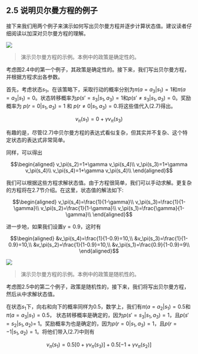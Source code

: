 ## 2.5 说明贝尔曼方程的例子

接下来我们用两个例子来演示如何写出贝尔曼方程并逐步计算状态值。建议读者仔细阅读以加深对贝尔曼方程的理解。

 ![](../img/02/3.png)
 > 演示贝尔曼方程的示例。本例中的政策是确定性的。

考虑图$2.4$中的第一个例子，其政策是确定性的。接下来，我们写出贝尔曼方程，并根据方程求出各参数。

首先，考虑状态$s_1$。在该策略下，采取行动的概率分别为$\pi(a = a_3|s_1) = 1$和$\pi(a = a_3|s_1) = 0$。状态转移概率为$p(s' = s_3|s_1,a_3) = 1$和$p(s'\neq s_3|s_1,a_3)=0$。奖励概率为
$p(r = 0|s_1, a_3) = 1$ 和 $p(r \neq 0|s_1, a_3) = 0$.将这些值代入$(2.7)$得出。

$$v_\pi(s_1) = 0 + \gamma v_\pi (s_3)$$

有趣的是，尽管$(2.7)$中贝尔曼方程的表达式看似复杂，但其实并不复杂、这个特定状态的表达式非常简单。

同样，可以得出

$$\begin{aligned}
    v_\pi(s_2)=1+\gamma v_\pi(s_4)\\
    v_\pi(s_3)=1+\gamma v_\pi(s_4)\\
    v_\pi(s_4)=1+\gamma v_\pi(s_4)\\
\end{aligned}$$

我们可以根据这些方程求解状态值。由于方程很简单，我们可以手动求解。更复杂的方程将在$2.7$节介绍。在这里，状态值的解法如下:

$$\begin{aligned}
    v_\pi(s_4)=\frac{1}{1-\gamma}\\
    v_\pi(s_3)=\frac{1}{1-\gamma}\\
    v_\pi(s_2)=\frac{1}{1-\gamma}\\
    v_\pi(s_1)=\frac{\gamma}{1-\gamma}\\
\end{aligned}$$

进一步地，如果我们设置$\gamma=0.9$，这时有

$$\begin{aligned}
    &v_\pi(s_4)=\frac{1}{1-0.9}=10,\\
    &v_\pi(s_3)=\frac{1}{1-0.9}=10,\\
    &v_\pi(s_2)=\frac{1}{1-0.9}=10,\\
    &v_\pi(s_1)=\frac{0.9}{1-0.9}=9\\
\end{aligned}$$

 ![](../img/02/4.png)
 > 演示贝尔曼方程的示例。本例中的政策是随机性的。

考虑图$2.5$中的第二个例子，政策是随机性的，接下来，我们将写出贝尔曼方程，然后从中求解状态值。

在状态$s_1$下，向右和向下的概率同样为$0.5$，数学上，我们有$\pi(a=a_2|s_1) =0.5$和$\pi(a=a_3|s_1)=0.5$， 状态转移概率是确定的，因为$p(s'=s_3|s_1, a_3)=1$，且$p(s'=s_2|s_1,a_2)$= 1。奖励概率为也是确定的，因为$p(r=0|s_1,a_3)=1$，且$p(r=-1|s_1,a_2)=1$。将他们带入$(2.7)$中则有

$$v_\pi(s_1)=0.5[0+\gamma v_\pi(s_3)]+0.5[-1+\gamma v_\pi(s_2)]$$


